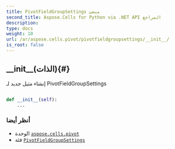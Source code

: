 ```yaml
---
title: PivotFieldGroupSettings منشئ
second_title: Aspose.Cells for Python via .NET API المراجع
description:
type: docs
weight: 10
url: /ar/aspose.cells.pivot/pivotfieldgroupsettings/__init__/
is_root: false
---
```

##  \_\_init\_\_(الذات){#}
إنشاء مثيل جديد لـ PivotFieldGroupSettings



```python

def __init__(self):
    ...
```





###  أنظر أيضا
* الوحدة [`aspose.cells.pivot`](../../)
* فئة [`PivotFieldGroupSettings`](/cells/python-net/ar/aspose.cells.pivot/pivotfieldgroupsettings)
